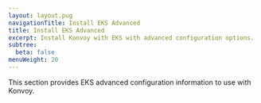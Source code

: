 ```yaml
---
layout: layout.pug
navigationTitle: Install EKS Advanced
title: Install EKS Advanced
excerpt: Install Konvoy with EKS with advanced configuration options.
subtree:
  beta: false
menuWeight: 20
---
```


This section provides EKS advanced configuration information to use with Konvoy.
